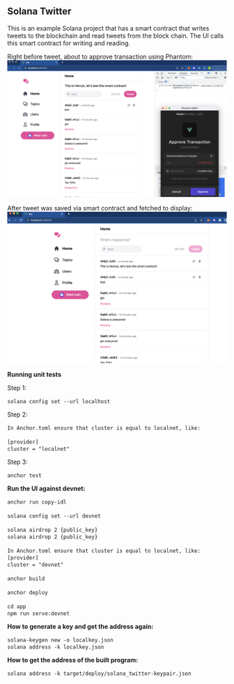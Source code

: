 ## Solana Twitter

This is an example Solana project that has a smart contract that writes tweets to the blockchain and read tweets from the block chain. The UI calls this smart contract for writing and reading. 

Right before tweet, about to approve transaction using Phantom:
![This is an image](https://github.com/henryksarat/solana-twitter/blob/main/assets/solana_twitter_one.png)

After tweet was saved via smart contract and fetched to display:
![This is an image](https://github.com/henryksarat/solana-twitter/blob/main/assets/solana_twitter_two.png)


**Running unit tests**

Step 1:

```
solana config set --url localhost
```

Step 2:
```
In Anchor.toml ensure that cluster is equal to localnet, like:

[provider]
cluster = "localnet"
```

Step 3:
```
anchor test
```

**Run the UI against devnet:**
```
anchor run copy-idl

solana config set --url devnet

solana airdrop 2 {public_key}
solana airdrop 2 {public_key}

In Anchor.toml ensure that cluster is equal to localnet, like:
[provider]
cluster = "devnet"

anchor build

anchor deploy

cd app
npm run serve:devnet
```

**How to generate a key and get the address again:**
```
solana-keygen new -o localkey.json
solana address -k localkey.json
```


**How to get the address of the built program:**
```
solana address -k target/deploy/solana_twitter-keypair.json
```